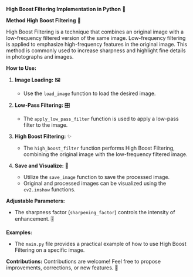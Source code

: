 **High Boost Filtering Implementation in Python** 🚀

**Method High Boost Filtering** 📸

High Boost Filtering is a technique that combines an original image with a low-frequency filtered version of the same image. Low-frequency filtering is applied to emphasize high-frequency features in the original image. This method is commonly used to increase sharpness and highlight fine details in photographs and images.

**How to Use:**

1. **Image Loading:** 🖼️
   - Use the `load_image` function to load the desired image.

2. **Low-Pass Filtering:** 🎛️
   - The `apply_low_pass_filter` function is used to apply a low-pass filter to the image.

3. **High Boost Filtering:** ✨
   - The `high_boost_filter` function performs High Boost Filtering, combining the original image with the low-frequency filtered image.

4. **Save and Visualize:** 💾
   - Utilize the `save_image` function to save the processed image.
   - Original and processed images can be visualized using the `cv2.imshow` functions.

**Adjustable Parameters:**
- The sharpness factor (`sharpening_factor`) controls the intensity of enhancement. 🎚️

**Examples:**
- The `main.py` file provides a practical example of how to use High Boost Filtering on a specific image.

**Contributions:**
Contributions are welcome! Feel free to propose improvements, corrections, or new features. 🤝


